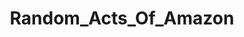 ---
title: Random_Acts_Of_Amazon
crosslinks:
- AskReddit
- aww
- '2013'
- pics
- tifu
- worldbuilding
- videos
- keto
- IAmA
- Wishlist
- help
- gifs
- CrossStitch
- nosleep
- grilledcheese
- GifRecipes
- ContagiousLaughter
- wholesomememes
- tattoos
- adhd
---